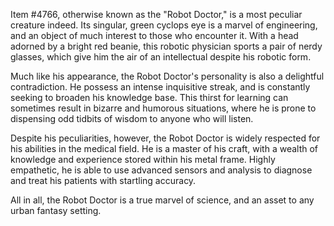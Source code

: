 Item #4766, otherwise known as the "Robot Doctor," is a most peculiar creature indeed. Its singular, green cyclops eye is a marvel of engineering, and an object of much interest to those who encounter it. With a head adorned by a bright red beanie, this robotic physician sports a pair of nerdy glasses, which give him the air of an intellectual despite his robotic form.

Much like his appearance, the Robot Doctor's personality is also a delightful contradiction. He possess an intense inquisitive streak, and is constantly seeking to broaden his knowledge base. This thirst for learning can sometimes result in bizarre and humorous situations, where he is prone to dispensing odd tidbits of wisdom to anyone who will listen.

Despite his peculiarities, however, the Robot Doctor is widely respected for his abilities in the medical field. He is a master of his craft, with a wealth of knowledge and experience stored within his metal frame. Highly empathetic, he is able to use advanced sensors and analysis to diagnose and treat his patients with startling accuracy.

All in all, the Robot Doctor is a true marvel of science, and an asset to any urban fantasy setting.